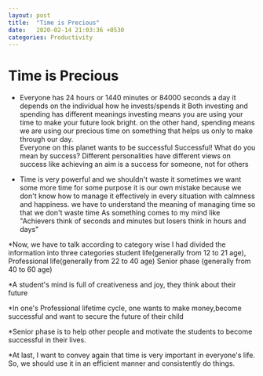 ```yaml
---
layout: post
title:  "Time is Precious"
date:   2020-02-14 21:03:36 +0530
categories: Productivity
---
```


# Time is Precious<br> 
* Everyone has 24 hours or 1440 minutes or 84000 seconds a day
it depends on the individual how he invests/spends it
Both investing and spending has different meanings investing means you are using your time to make your future look bright. on the other hand, spending means we are using our precious time on something that helps
us only to make through our day.<br>
Everyone on this planet wants to be successful
Successful! What do you mean by success?
Different personalities have different views on success
like achieving  an aim is a success for someone, not for others<br>

* Time is very powerful and we  shouldn't  waste it
sometimes we want some more time for some purpose
it is our own mistake because we don't know how to manage it effectively
in every situation with calmness and happiness.
we have to understand the meaning of managing time
so that we don't  waste time
As something  comes to my mind like
"Achievers think of seconds and minutes but losers think in hours and days"<br>

*Now, we have to talk according to category wise
I had divided the information into three  categories
 student life(generally from 12 to 21 age),
Professional life(generally from 22 to 40 age)
Senior phase (generally from 40 to 60 age)

*A student's mind is full of creativeness and joy, they  think about their future 

*In one's Professional lifetime cycle, one wants to make money,become successful and want to secure the future
of their child

*Senior phase  is to help  other  people and motivate the students to become successful in their lives.

*At last, I want to convey again that time is very important in everyone's life. So, we  should use it in  an efficient manner and consistently do things.
